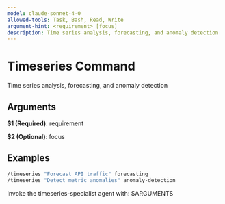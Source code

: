 ```yaml
---
model: claude-sonnet-4-0
allowed-tools: Task, Bash, Read, Write
argument-hint: <requirement> [focus]
description: Time series analysis, forecasting, and anomaly detection
---
```


# Timeseries Command

Time series analysis, forecasting, and anomaly detection

## Arguments

**$1 (Required)**: requirement

**$2 (Optional)**: focus

## Examples

```bash
/timeseries "Forecast API traffic" forecasting
/timeseries "Detect metric anomalies" anomaly-detection
```

Invoke the timeseries-specialist agent with: $ARGUMENTS
